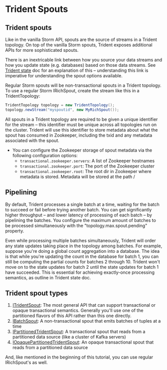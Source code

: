 [1]:http://storm.apache.org/releases/1.1.0/Trident-state.html
[2]:http://github.com/apache/storm/blob/v1.1.0/storm-core/src/jvm/org/apache/storm/trident/spout/ITridentSpout.java
[3]:http://github.com/apache/storm/blob/v1.1.0/storm-core/src/jvm/org/apache/storm/trident/spout/IBatchSpout.java
[4]:http://github.com/apache/storm/blob/v1.1.0/storm-core/src/jvm/org/apache/storm/trident/spout/IPartitionedTridentSpout.java
[5]:http://github.com/apache/storm/blob/v1.1.0/storm-core/src/jvm/org/apache/storm/trident/spout/IOpaquePartitionedTridentSpout.java


Trident Spouts
==============


## Trident spouts


Like in the vanilla Storm API, spouts are the source of streams in a Trident topology. On top of the vanilla Storm spouts, Trident exposes additional APIs for more sophisticated spouts.

There is an inextricable link between how you source your data streams and how you update state (e.g. databases) based on those data streams. See [Trident state][1] doc for an explanation of this – understanding this link is imperative for understanding the spout options available.

Regular Storm spouts will be non-transactional spouts in a Trident topology. To use a regular Storm IRichSpout, create the stream like this in a TridentTopology:

```java
TridentTopology topology = new TridentTopology();
topology.newStream("myspoutid", new MyRichSpout());
```

All spouts in a Trident topology are required to be given a unique identifier for the stream – this identifier must be unique across all topologies run on the cluster. Trident will use this identifier to store metadata about what the spout has consumed in Zookeeper, including the txid and any metadata associated with the spout.

- You can configure the Zookeeper storage of spout metadata via the following configuration options:
	- `transactional.zookeeper.servers`: A list of Zookeeper hostnames
	- `transactional.zookeeper.port`: The port of the Zookeeper cluster
	- `transactional.zookeeper.root`: The root dir in Zookeeper where metadata is stored. Metadata will be stored at the path /

## Pipelining

By default, Trident processes a single batch at a time, waiting for the batch to succeed or fail before trying another batch. You can get significantly higher throughput – and lower latency of processing of each batch – by pipelining the batches. You configure the maximum amount of batches to be processed simultaneously with the "topology.max.spout.pending" property.

Even while processing multiple batches simultaneously, Trident will order any state updates taking place in the topology among batches. For example, suppose you're doing a global count aggregation into a database. The idea is that while you're updating the count in the database for batch 1, you can still be computing the partial counts for batches 2 through 10. Trident won't move on to the state updates for batch 2 until the state updates for batch 1 have succeeded. This is essential for achieving exactly-once processing semantics, as outline in Trident state doc.

## Trident spout types

1. [ITridentSpout][2]: The most general API that can support transactional or opaque transactional semantics. Generally you'll use one of the partitioned flavors of this API rather than this one directly.
2. [IBatchSpout][3]: A non-transactional spout that emits batches of tuples at a time
3. [IPartitionedTridentSpout][4]: A transactional spout that reads from a partitioned data source (like a cluster of Kafka servers)
4. [IOpaquePartitionedTridentSpout][5]: An opaque transactional spout that reads from a partitioned data source

And, like mentioned in the beginning of this tutorial, you can use regular IRichSpout's as well.
